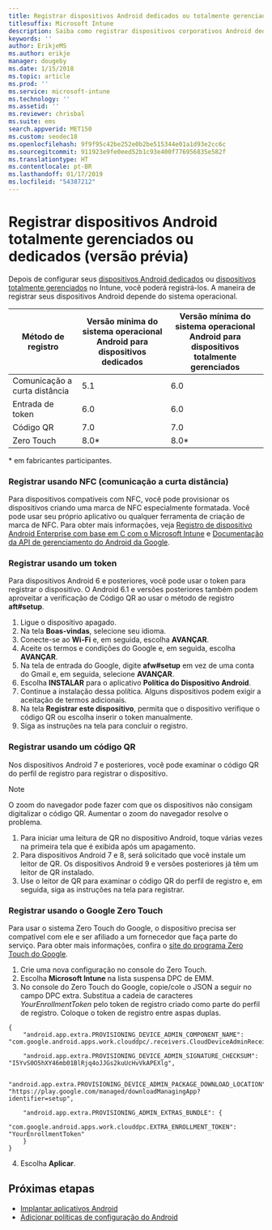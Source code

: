 ```yaml
---
title: Registrar dispositivos Android dedicados ou totalmente gerenciados no Intune
titlesuffix: Microsoft Intune
description: Saiba como registrar dispositivos corporativos Android dedicados ou totalmente gerenciados no Intune.
keywords: ''
author: ErikjeMS
ms.author: erikje
manager: dougeby
ms.date: 1/15/2018
ms.topic: article
ms.prod: ''
ms.service: microsoft-intune
ms.technology: ''
ms.assetid: ''
ms.reviewer: chrisbal
ms.suite: ems
search.appverid: MET150
ms.custom: seodec18
ms.openlocfilehash: 9f9f95c42be252e0b2be515344e01a1d93e2cc6c
ms.sourcegitcommit: 911923e9fe0eed52b1c93e400f776956835e582f
ms.translationtype: HT
ms.contentlocale: pt-BR
ms.lasthandoff: 01/17/2019
ms.locfileid: "54387212"
---
```

# <a name="enroll-your-android-dedicated-devices-or-fully-managed-devices-preview"></a>Registrar dispositivos Android totalmente gerenciados ou dedicados (versão prévia)

Depois de configurar seus [dispositivos Android dedicados](android-kiosk-enroll.md) ou [dispositivos totalmente gerenciados](android-fully-managed-enroll.md) no Intune, você poderá registrá-los. A maneira de registrar seus dispositivos Android depende do sistema operacional.

| Método de registro | Versão mínima do sistema operacional Android para dispositivos dedicados | Versão mínima do sistema operacional Android para dispositivos totalmente gerenciados |
| ----- | ----- | ----- |
| Comunicação a curta distância | 5.1 | 6.0 |
| Entrada de token | 6.0 | 6.0 |
| Código QR | 7.0 | 7.0 |
| Zero Touch  | 8.0\* | 8.0\* |

\* em fabricantes participantes.

### <a name="enroll-by-using-near-field-communication-nfc"></a>Registrar usando NFC (comunicação a curta distância)

Para dispositivos compatíveis com NFC, você pode provisionar os dispositivos criando uma marca de NFC especialmente formatada. Você pode usar seu próprio aplicativo ou qualquer ferramenta de criação de marca de NFC. Para obter mais informações, veja [Registro de dispositivo Android Enterprise com base em C com o Microsoft Intune](https://blogs.technet.microsoft.com/cbernier/2018/10/15/nfc-based-android-enterprise-device-enrollment-with-microsoft-intune/) e [Documentação da API de gerenciamento do Android da Google](https://developers.google.com/android/management/provision-device#nfc_method).

### <a name="enroll-by-using-a-token"></a>Registrar usando um token

Para dispositivos Android 6 e posteriores, você pode usar o token para registrar o dispositivo. O Android 6.1 e versões posteriores também podem aproveitar a verificação de Código QR ao usar o método de registro **aft#setup**.

1. Ligue o dispositivo apagado.
2. Na tela **Boas-vindas**, selecione seu idioma.
3. Conecte-se ao **Wi-Fi** e, em seguida, escolha **AVANÇAR**.
4. Aceite os termos e condições do Google e, em seguida, escolha **AVANÇAR**.
5. Na tela de entrada do Google, digite **afw#setup** em vez de uma conta do Gmail e, em seguida, selecione **AVANÇAR**.
6. Escolha **INSTALAR** para o aplicativo **Política do Dispositivo Android**.
7. Continue a instalação dessa política.  Alguns dispositivos podem exigir a aceitação de termos adicionais. 
8. Na tela **Registrar este dispositivo**, permita que o dispositivo verifique o código QR ou escolha inserir o token manualmente.
9. Siga as instruções na tela para concluir o registro. 

### <a name="enroll-by-using-a-qr-code"></a>Registrar usando um código QR

Nos dispositivos Android 7 e posteriores, você pode examinar o código QR do perfil de registro para registrar o dispositivo.

> [!Note]
> O zoom do navegador pode fazer com que os dispositivos não consigam digitalizar o código QR. Aumentar o zoom do navegador resolve o problema.

1. Para iniciar uma leitura de QR no dispositivo Android, toque várias vezes na primeira tela que é exibida após um apagamento.
2. Para dispositivos Android 7 e 8, será solicitado que você instale um leitor de QR. Os dispositivos Android 9 e versões posteriores já têm um leitor de QR instalado.
3. Use o leitor de QR para examinar o código QR do perfil de registro e, em seguida, siga as instruções na tela para registrar.

### <a name="enroll-by-using-google-zero-touch"></a>Registrar usando o Google Zero Touch

Para usar o sistema Zero Touch do Google, o dispositivo precisa ser compatível com ele e ser afiliado a um fornecedor que faça parte do serviço.  Para obter mais informações, confira o [site do programa Zero Touch do Google](https://www.android.com/enterprise/management/zero-touch/). 

1. Crie uma nova configuração no console do Zero Touch.
2. Escolha **Microsoft Intune** na lista suspensa DPC de EMM.
3. No console do Zero Touch do Google, copie/cole o JSON a seguir no campo DPC extra. Substitua a cadeia de caracteres *YourEnrollmentToken* pelo token de registro criado como parte do perfil de registro. Coloque o token de registro entre aspas duplas.

```
{ 
    "android.app.extra.PROVISIONING_DEVICE_ADMIN_COMPONENT_NAME": "com.google.android.apps.work.clouddpc/.receivers.CloudDeviceAdminReceiver", 

    "android.app.extra.PROVISIONING_DEVICE_ADMIN_SIGNATURE_CHECKSUM": "I5YvS0O5hXY46mb01BlRjq4oJJGs2kuUcHvVkAPEXlg", 

    "android.app.extra.PROVISIONING_DEVICE_ADMIN_PACKAGE_DOWNLOAD_LOCATION": "https://play.google.com/managed/downloadManagingApp?identifier=setup", 

    "android.app.extra.PROVISIONING_ADMIN_EXTRAS_BUNDLE": { 
        "com.google.android.apps.work.clouddpc.EXTRA_ENROLLMENT_TOKEN": "YourEnrollmentToken" 
    } 
} 
```
4. Escolha **Aplicar**.


## <a name="next-steps"></a>Próximas etapas
- [Implantar aplicativos Android](apps-deploy.md)
- [Adicionar políticas de configuração do Android](device-profiles.md)


